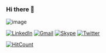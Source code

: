 ### Hi there 👋

![image](https://user-images.githubusercontent.com/6765103/87798403-a3d9f600-c854-11ea-9672-c196aae524ae.png)

[![LinkedIn](https://user-images.githubusercontent.com/6765103/87794661-9c641e00-c84f-11ea-82f1-4e7d35081c81.png)](https://www.linkedin.com/in/cenk-canarslan-41a5163b/)
[![Gmail](https://cdn2.iconfinder.com/data/icons/social-icons-color/512/gmail-64.png)](mailto:cenk.canarslan@gmail.com)
[![Skype](https://cdn4.iconfinder.com/data/icons/flat-brand-logo-2/512/skype-64.png)](https://join.skype.com/invite/aNoiQvM6p3Qr)
[![Twitter](https://cdn2.iconfinder.com/data/icons/social-media-2285/512/1_Twitter3_colored_svg-64.png)](https://twitter.com/cenkcanarslan)

[![HitCount](http://hits.dwyl.com/cenkc/princeton-algorithms1-assignments.svg)](http://hits.dwyl.com/cenkc/princeton-algorithms1-assignments)
<!--
**cenkc/cenkc** is a ✨ _special_ ✨ repository because its `README.md` (this file) appears on your GitHub profile.

Here are some ideas to get you started:

- 🔭 I’m currently working on ...
- 🌱 I’m currently learning ...
- 👯 I’m looking to collaborate on ...
- 🤔 I’m looking for help with ...
- 💬 Ask me about ...
- 📫 How to reach me: ...
- 😄 Pronouns: ...
- ⚡ Fun fact: ...
-->
